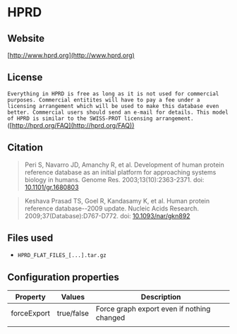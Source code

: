 # HPRD



## Website

[http://www.hprd.org](http://www.hprd.org)

## License

```Everything in HPRD is free as long as it is not used for commercial purposes. Commercial entitites will have to pay a fee under a licensing arrangement which will be used to make this database even better. Commercial users should send an e-mail for details. This model of HPRD is similar to the SWISS-PROT licensing arrangement.``` ([http://hprd.org/FAQ](http://hprd.org/FAQ))

## Citation

> Peri S, Navarro JD, Amanchy R, et al. Development of human protein reference database as an initial platform for approaching systems biology in humans. Genome Res. 2003;13(10):2363-2371. doi: [10.1101/gr.1680803](http://doi.org/10.1101/gr.1680803)

> Keshava Prasad TS, Goel R, Kandasamy K, et al. Human protein reference database--2009 update. Nucleic Acids Research. 2009;37(Database):D767-D772. doi: [10.1093/nar/gkn892](http://doi.org/10.1093/nar/gkn892)

## Files used

* `HPRD_FLAT_FILES_[...].tar.gz`

## Configuration properties

| Property    | Values     | Description                                |
|-------------|------------|--------------------------------------------|
| forceExport | true/false | Force graph export even if nothing changed |
|             |            |                                            |
